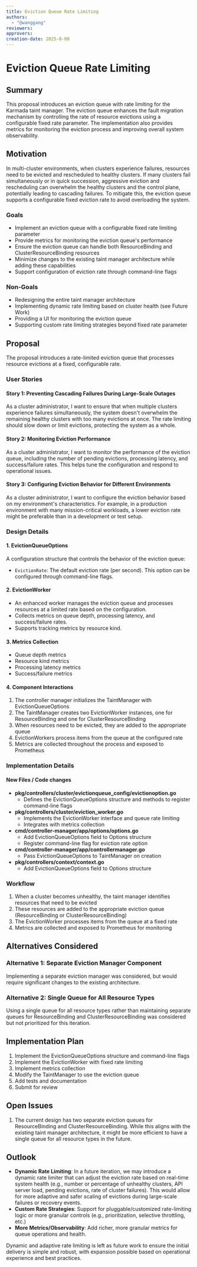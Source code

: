 ```yaml
---
title: Eviction Queue Rate Limiting
authors:
  - "@wanggang"
reviewers:
approvers:
creation-date: 2025-8-08
---
```


# Eviction Queue Rate Limiting

## Summary

This proposal introduces an eviction queue with rate limiting for the Karmada taint manager. The eviction queue enhances the fault migration mechanism by controlling the rate of resource evictions using a configurable fixed rate parameter. The implementation also provides metrics for monitoring the eviction process and improving overall system observability.

## Motivation

In multi-cluster environments, when clusters experience failures, resources need to be evicted and rescheduled to healthy clusters. If many clusters fail simultaneously or in quick succession, aggressive eviction and rescheduling can overwhelm the healthy clusters and the control plane, potentially leading to cascading failures. To mitigate this, the eviction queue supports a configurable fixed eviction rate to avoid overloading the system.

### Goals

- Implement an eviction queue with a configurable fixed rate limiting parameter
- Provide metrics for monitoring the eviction queue's performance
- Ensure the eviction queue can handle both ResourceBinding and ClusterResourceBinding resources
- Minimize changes to the existing taint manager architecture while adding these capabilities
- Support configuration of eviction rate through command-line flags

### Non-Goals

- Redesigning the entire taint manager architecture
- Implementing dynamic rate limiting based on cluster health (see Future Work)
- Providing a UI for monitoring the eviction queue
- Supporting custom rate limiting strategies beyond fixed rate parameter

## Proposal

The proposal introduces a rate-limited eviction queue that processes resource evictions at a fixed, configurable rate.

### User Stories

#### Story 1: Preventing Cascading Failures During Large-Scale Outages
As a cluster administrator, I want to ensure that when multiple clusters experience failures simultaneously, the system doesn't overwhelm the remaining healthy clusters with too many evictions at once. The rate limiting should slow down or limit evictions, protecting the system as a whole.

#### Story 2: Monitoring Eviction Performance
As a cluster administrator, I want to monitor the performance of the eviction queue, including the number of pending evictions, processing latency, and success/failure rates. This helps tune the configuration and respond to operational issues.

#### Story 3: Configuring Eviction Behavior for Different Environments
As a cluster administrator, I want to configure the eviction behavior based on my environment's characteristics. For example, in a production environment with many mission-critical workloads, a lower eviction rate might be preferable than in a development or test setup.

### Design Details

#### 1. EvictionQueueOptions
A configuration structure that controls the behavior of the eviction queue:
- `EvictionRate`: The default eviction rate (per second).
  This option can be configured through command-line flags.

#### 2. EvictionWorker
- An enhanced worker manages the eviction queue and processes resources at a limited rate based on the configuration.
- Collects metrics on queue depth, processing latency, and success/failure rates.
- Supports tracking metrics by resource kind.

#### 3. Metrics Collection
- Queue depth metrics
- Resource kind metrics
- Processing latency metrics
- Success/failure metrics

#### 4. Component Interactions
1. The controller manager initializes the TaintManager with EvictionQueueOptions
2. The TaintManager creates two EvictionWorker instances, one for ResourceBinding and one for ClusterResourceBinding
3. When resources need to be evicted, they are added to the appropriate queue
4. EvictionWorkers process items from the queue at the configured rate
5. Metrics are collected throughout the process and exposed to Prometheus

### Implementation Details
#### New Files / Code changes
- **pkg/controllers/cluster/evictionqueue_config/evictionoption.go**
    - Defines the EvictionQueueOptions structure and methods to register command-line flags
- **pkg/controllers/cluster/eviction_worker.go**
    - Implements the EvictionWorker interface and queue rate limiting
    - Integrates with metrics collection
- **cmd/controller-manager/app/options/options.go**
    - Add EvictionQueueOptions field to Options structure
    - Register command-line flag for eviction rate option
- **cmd/controller-manager/app/controllermanager.go**
    - Pass EvictionQueueOptions to TaintManager on creation
- **pkg/controllers/context/context.go**
    - Add EvictionQueueOptions field to Options structure

### Workflow
1. When a cluster becomes unhealthy, the taint manager identifies resources that need to be evicted
2. These resources are added to the appropriate eviction queue (ResourceBinding or ClusterResourceBinding)
3. The EvictionWorker processes items from the queue at a fixed rate
4. Metrics are collected and exposed to Prometheus for monitoring

## Alternatives Considered

### Alternative 1: Separate Eviction Manager Component
Implementing a separate eviction manager was considered, but would require significant changes to the existing architecture.

### Alternative 2: Single Queue for All Resource Types
Using a single queue for all resource types rather than maintaining separate queues for ResourceBinding and ClusterResourceBinding was considered but not prioritized for this iteration.

## Implementation Plan
1. Implement the EvictionQueueOptions structure and command-line flags
2. Implement the EvictionWorker with fixed rate limiting
3. Implement metrics collection
4. Modify the TaintManager to use the eviction queue
5. Add tests and documentation
6. Submit for review

## Open Issues
1. The current design has two separate eviction queues for ResourceBinding and ClusterResourceBinding. While this aligns with the existing taint manager architecture, it might be more efficient to have a single queue for all resource types in the future.

## Outlook
- **Dynamic Rate Limiting**: In a future iteration, we may introduce a dynamic rate limiter that can adjust the eviction rate based on real-time system health (e.g., number or percentage of unhealthy clusters, API server load, pending evictions, rate of cluster failures). This would allow for more adaptive and safer scaling of evictions during large-scale failures or recovery events.
- **Custom Rate Strategies**: Support for pluggable/customized rate-limiting logic or more granular controls (e.g., prioritization, selective throttling, etc.)
- **More Metrics/Observability**: Add richer, more granular metrics for queue operations and health.

Dynamic and adaptive rate limiting is left as future work to ensure the initial delivery is simple and robust, with expansion possible based on operational experience and best practices. 
